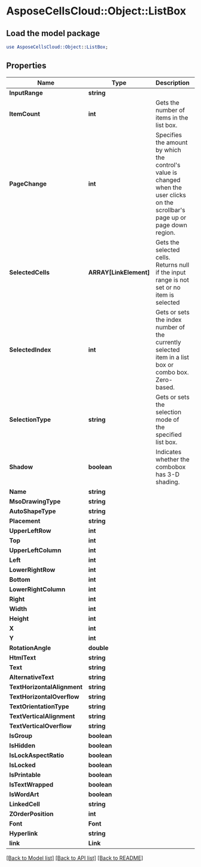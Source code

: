 # AsposeCellsCloud::Object::ListBox 

## Load the model package
```perl
use AsposeCellsCloud::Object::ListBox;
```

## Properties
Name | Type | Description | Notes
------------ | ------------- | ------------- | -------------
**InputRange** | **string** |  |
**ItemCount** | **int** | Gets the number of items in the list box. |
**PageChange** | **int** | Specifies the amount by which the control's value is changed                         when the user clicks on the scrollbar's page up or page down region. |
**SelectedCells** | **ARRAY[LinkElement]** | Gets the selected cells.                        Returns null if the input range is not set or no item is selected |
**SelectedIndex** | **int** | Gets or sets the index number of the currently selected item in a list box or combo box.                        Zero-based. |
**SelectionType** | **string** | Gets or sets the selection mode of the specified list box. |
**Shadow** | **boolean** | Indicates whether the combobox has 3-D shading. |
**Name** | **string** |  |
**MsoDrawingType** | **string** |  |
**AutoShapeType** | **string** |  |
**Placement** | **string** |  |
**UpperLeftRow** | **int** |  |
**Top** | **int** |  |
**UpperLeftColumn** | **int** |  |
**Left** | **int** |  |
**LowerRightRow** | **int** |  |
**Bottom** | **int** |  |
**LowerRightColumn** | **int** |  |
**Right** | **int** |  |
**Width** | **int** |  |
**Height** | **int** |  |
**X** | **int** |  |
**Y** | **int** |  |
**RotationAngle** | **double** |  |
**HtmlText** | **string** |  |
**Text** | **string** |  |
**AlternativeText** | **string** |  |
**TextHorizontalAlignment** | **string** |  |
**TextHorizontalOverflow** | **string** |  |
**TextOrientationType** | **string** |  |
**TextVerticalAlignment** | **string** |  |
**TextVerticalOverflow** | **string** |  |
**IsGroup** | **boolean** |  |
**IsHidden** | **boolean** |  |
**IsLockAspectRatio** | **boolean** |  |
**IsLocked** | **boolean** |  |
**IsPrintable** | **boolean** |  |
**IsTextWrapped** | **boolean** |  |
**IsWordArt** | **boolean** |  |
**LinkedCell** | **string** |  |
**ZOrderPosition** | **int** |  |
**Font** | **Font** |  |
**Hyperlink** | **string** |  |
**link** | **Link** |  |  

[[Back to Model list]](../README.md#documentation-for-models) [[Back to API list]](../README.md#documentation-for-api-endpoints) [[Back to README]](../README.md)

